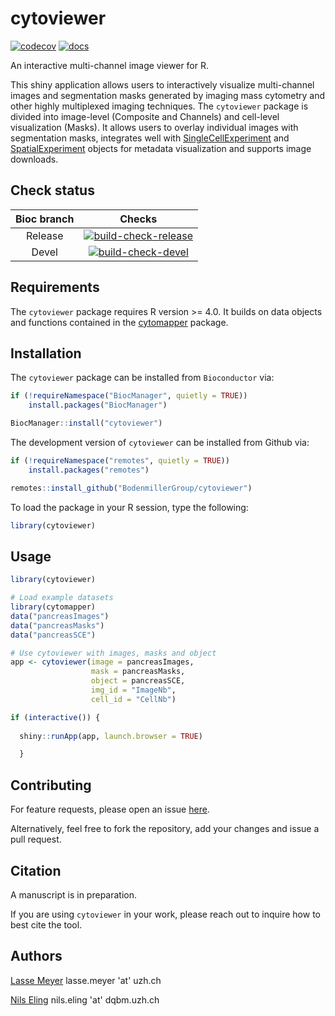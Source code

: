 # cytoviewer

<!-- badges: start -->

[![codecov](https://codecov.io/gh/BodenmillerGroup/cytoviewer/branch/devel/graph/badge.svg)](https://app.codecov.io/gh/BodenmillerGroup/cytoviewer/tree/devel)
[![docs](https://github.com/BodenmillerGroup/cytoviewer/actions/workflows/docs.yml/badge.svg)](https://github.com/BodenmillerGroup/cytoviewer/actions/workflows/docs.yml)

<!-- badges: end -->

An interactive multi-channel image viewer for R.

This shiny application allows users to interactively visualize
multi-channel images and segmentation masks generated by imaging mass
cytometry and other highly multiplexed imaging techniques. The
`cytoviewer` package is divided into image-level (Composite and
Channels) and cell-level visualization (Masks). It allows users 
to overlay individual images with segmentation masks, integrates well 
with [SingleCellExperiment](https://bioconductor.org/packages/release/bioc/html/SingleCellExperiment.html)
and [SpatialExperiment](https://bioconductor.org/packages/release/bioc/html/SingleCellExperiment.html)
objects for metadata visualization and supports image downloads.

## Check status

| Bioc branch |                                                                                                     Checks                                                                                                      |
|:------------------------------------------:|:--------------------------:|
|   Release   | [![build-check-release](https://github.com/BodenmillerGroup/cytoviewer/workflows/build-checks-release/badge.svg)](https://github.com/BodenmillerGroup/cytoviewer/actions?query=workflow%3Abuild-checks-release) |
|    Devel    |    [![build-check-devel](https://github.com/BodenmillerGroup/cytoviewer/workflows/build-checks-devel/badge.svg)](https://github.com/BodenmillerGroup/cytoviewer/actions?query=workflow%3Abuild-checks-devel)    |

## Requirements

The `cytoviewer` package requires R version \>= 4.0. It builds on data
objects and functions contained in the
[cytomapper](https://bioconductor.org/packages/release/bioc/html/cytomapper.html)
package.

## Installation

The `cytoviewer` package can be installed from `Bioconductor` via:

``` r
if (!requireNamespace("BiocManager", quietly = TRUE))
    install.packages("BiocManager")

BiocManager::install("cytoviewer")
```

The development version of `cytoviewer` can be installed from Github
via:

``` r
if (!requireNamespace("remotes", quietly = TRUE))
    install.packages("remotes")

remotes::install_github("BodenmillerGroup/cytoviewer")
```

To load the package in your R session, type the following:

``` r
library(cytoviewer)
```

## Usage

``` r
library(cytoviewer)

# Load example datasets 
library(cytomapper)
data("pancreasImages")
data("pancreasMasks")
data("pancreasSCE")

# Use cytoviewer with images, masks and object
app <- cytoviewer(image = pancreasImages, 
                  mask = pancreasMasks, 
                  object = pancreasSCE, 
                  img_id = "ImageNb", 
                  cell_id = "CellNb")

if (interactive()) {
  
  shiny::runApp(app, launch.browser = TRUE)

  }
```

## Contributing

For feature requests, please open an issue
[here](https://github.com/BodenmillerGroup/cytoviewer/issues).

Alternatively, feel free to fork the repository, add your changes and
issue a pull request.

## Citation

A manuscript is in preparation.

If you are using `cytoviewer` in your work, please reach out to inquire
how to best cite the tool.

## Authors

[Lasse Meyer](https://github.com/lassedochreden) lasse.meyer 'at' uzh.ch

[Nils Eling](https://github.com/nilseling) nils.eling 'at' dqbm.uzh.ch
